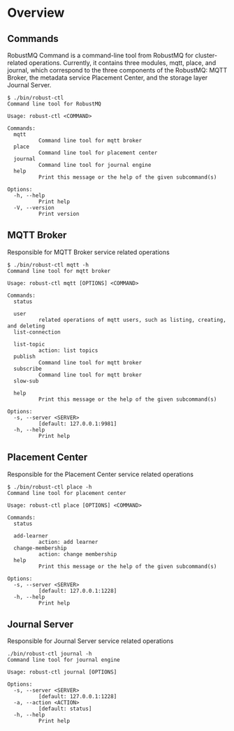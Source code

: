 # Overview
## Commands
RobustMQ Command is a command-line tool from RobustMQ for cluster-related operations. Currently, it contains three modules, mqtt, place, and journal, which correspond to the three components of the RobustMQ: MQTT Broker, the metadata service Placement Center, and the storage layer Journal Server.

```
$ ./bin/robust-ctl 
Command line tool for RobustMQ

Usage: robust-ctl <COMMAND>

Commands:
  mqtt
          Command line tool for mqtt broker
  place
          Command line tool for placement center
  journal
          Command line tool for journal engine
  help
          Print this message or the help of the given subcommand(s)

Options:
  -h, --help
          Print help
  -V, --version
          Print version
```

## MQTT Broker
Responsible for MQTT Broker service related operations

```
$ ./bin/robust-ctl mqtt -h
Command line tool for mqtt broker

Usage: robust-ctl mqtt [OPTIONS] <COMMAND>

Commands:
  status
          
  user
          related operations of mqtt users, such as listing, creating, and deleting 
  list-connection
          
  list-topic
          action: list topics
  publish
          Command line tool for mqtt broker
  subscribe
          Command line tool for mqtt broker
  slow-sub
          
  help
          Print this message or the help of the given subcommand(s)

Options:
  -s, --server <SERVER>
          [default: 127.0.0.1:9981]
  -h, --help
          Print help
```
## Placement Center
Responsible for the Placement Center service related operations

```
$ ./bin/robust-ctl place -h
Command line tool for placement center

Usage: robust-ctl place [OPTIONS] <COMMAND>

Commands:
  status
          
  add-learner
          action: add learner
  change-membership
          action: change membership
  help
          Print this message or the help of the given subcommand(s)

Options:
  -s, --server <SERVER>
          [default: 127.0.0.1:1228]
  -h, --help
          Print help
```

## Journal Server
Responsible for Journal Server service related operations
```
./bin/robust-ctl journal -h
Command line tool for journal engine

Usage: robust-ctl journal [OPTIONS]

Options:
  -s, --server <SERVER>
          [default: 127.0.0.1:1228]
  -a, --action <ACTION>
          [default: status]
  -h, --help
          Print help
```